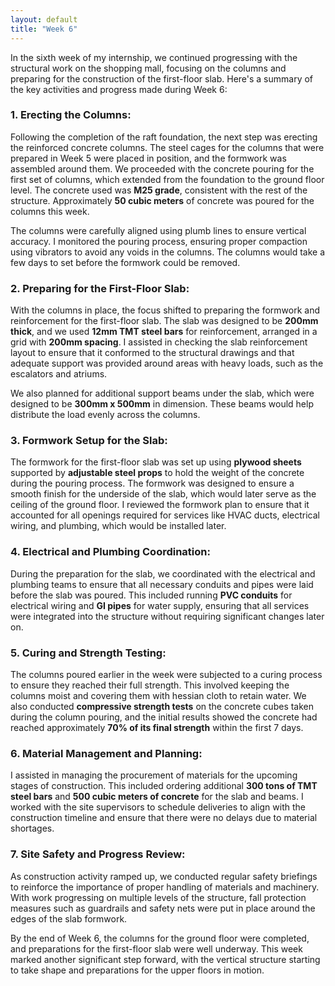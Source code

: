 ```yaml
---
layout: default
title: "Week 6"
---
```


In the sixth week of my internship, we continued progressing with the structural work on the shopping mall, focusing on the columns and preparing for the construction of the first-floor slab. Here's a summary of the key activities and progress made during Week 6:

### **1. Erecting the Columns:**
Following the completion of the raft foundation, the next step was erecting the reinforced concrete columns. The steel cages for the columns that were prepared in Week 5 were placed in position, and the formwork was assembled around them. We proceeded with the concrete pouring for the first set of columns, which extended from the foundation to the ground floor level. The concrete used was **M25 grade**, consistent with the rest of the structure. Approximately **50 cubic meters** of concrete was poured for the columns this week. 

The columns were carefully aligned using plumb lines to ensure vertical accuracy. I monitored the pouring process, ensuring proper compaction using vibrators to avoid any voids in the columns. The columns would take a few days to set before the formwork could be removed.

### **2. Preparing for the First-Floor Slab:**
With the columns in place, the focus shifted to preparing the formwork and reinforcement for the first-floor slab. The slab was designed to be **200mm thick**, and we used **12mm TMT steel bars** for reinforcement, arranged in a grid with **200mm spacing**. I assisted in checking the slab reinforcement layout to ensure that it conformed to the structural drawings and that adequate support was provided around areas with heavy loads, such as the escalators and atriums.

We also planned for additional support beams under the slab, which were designed to be **300mm x 500mm** in dimension. These beams would help distribute the load evenly across the columns.

### **3. Formwork Setup for the Slab:**
The formwork for the first-floor slab was set up using **plywood sheets** supported by **adjustable steel props** to hold the weight of the concrete during the pouring process. The formwork was designed to ensure a smooth finish for the underside of the slab, which would later serve as the ceiling of the ground floor. I reviewed the formwork plan to ensure that it accounted for all openings required for services like HVAC ducts, electrical wiring, and plumbing, which would be installed later.

### **4. Electrical and Plumbing Coordination:**
During the preparation for the slab, we coordinated with the electrical and plumbing teams to ensure that all necessary conduits and pipes were laid before the slab was poured. This included running **PVC conduits** for electrical wiring and **GI pipes** for water supply, ensuring that all services were integrated into the structure without requiring significant changes later on.

### **5. Curing and Strength Testing:**
The columns poured earlier in the week were subjected to a curing process to ensure they reached their full strength. This involved keeping the columns moist and covering them with hessian cloth to retain water. We also conducted **compressive strength tests** on the concrete cubes taken during the column pouring, and the initial results showed the concrete had reached approximately **70% of its final strength** within the first 7 days.

### **6. Material Management and Planning:**
I assisted in managing the procurement of materials for the upcoming stages of construction. This included ordering additional **300 tons of TMT steel bars** and **500 cubic meters of concrete** for the slab and beams. I worked with the site supervisors to schedule deliveries to align with the construction timeline and ensure that there were no delays due to material shortages.

### **7. Site Safety and Progress Review:**
As construction activity ramped up, we conducted regular safety briefings to reinforce the importance of proper handling of materials and machinery. With work progressing on multiple levels of the structure, fall protection measures such as guardrails and safety nets were put in place around the edges of the slab formwork.

By the end of Week 6, the columns for the ground floor were completed, and preparations for the first-floor slab were well underway. This week marked another significant step forward, with the vertical structure starting to take shape and preparations for the upper floors in motion.